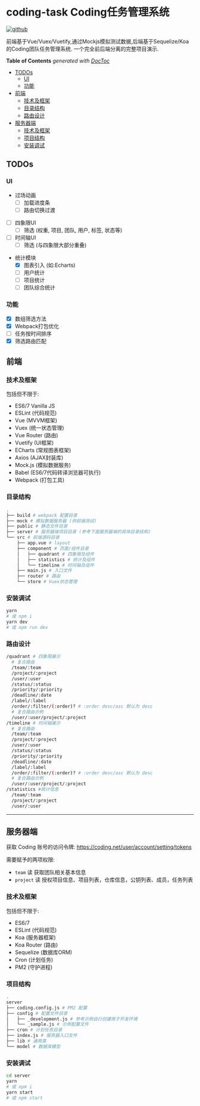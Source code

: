 # coding-task Coding任务管理系统

[![github](https://img.shields.io/github/followers/willin.svg?style=social&label=Follow)](https://github.com/willin)

前端基于Vue/Vuex/Vuetify,通过Mockjs模拟测试数据,后端基于Sequelize/Koa的Coding团队任务管理系统. 一个完全前后端分离的完整项目演示.

<!-- START doctoc generated TOC please keep comment here to allow auto update -->
<!-- DON'T EDIT THIS SECTION, INSTEAD RE-RUN doctoc TO UPDATE -->
**Table of Contents**  *generated with [DocToc](https://github.com/thlorenz/doctoc)*

- [TODOs](#todos)
  - [UI](#ui)
  - [功能](#%E5%8A%9F%E8%83%BD)
- [前端](#%E5%89%8D%E7%AB%AF)
  - [技术及框架](#%E6%8A%80%E6%9C%AF%E5%8F%8A%E6%A1%86%E6%9E%B6)
  - [目录结构](#%E7%9B%AE%E5%BD%95%E7%BB%93%E6%9E%84)
  - [路由设计](#%E8%B7%AF%E7%94%B1%E8%AE%BE%E8%AE%A1)
- [服务器端](#%E6%9C%8D%E5%8A%A1%E5%99%A8%E7%AB%AF)
  - [技术及框架](#%E6%8A%80%E6%9C%AF%E5%8F%8A%E6%A1%86%E6%9E%B6-1)
  - [项目结构](#%E9%A1%B9%E7%9B%AE%E7%BB%93%E6%9E%84)
  - [安装调试](#%E5%AE%89%E8%A3%85%E8%B0%83%E8%AF%95)

<!-- END doctoc generated TOC please keep comment here to allow auto update -->


## TODOs

### UI

- 过场动画
  - [ ] 加载进度条
  - [ ] 路由切换过渡
- [ ] 四象限UI
  - [ ] 筛选 (权重, 项目, 团队, 用户, 标签, 状态等)
- [ ] 时间轴UI
  - [ ] 筛选 (与四象限大部分重叠)
- 统计模块 
  - [x] 图表引入 (如:Echarts)
  - [ ] 用户统计
  - [ ] 项目统计
  - [ ] 团队综合统计

### 功能

- [x] 数组筛选方法
- [x] Webpack打包优化
- [ ] 任务按时间排序
- [x] 筛选路由匹配 

## 前端

### 技术及框架

包括但不限于:

- ES6/7 Vanilla JS
- ESLint (代码规范)
- Vue (MVVM框架)
- Vuex (统一状态管理)
- Vue Router (路由)
- Vuetify (UI框架)
- ECharts (常规图表框架)
- Axios (AJAX封装库)
- Mock.js (模拟数据服务)
- Babel (ES6/7代码转译浏览器可执行)
- Webpack (打包工具)

### 目录结构

```bash
.
├── build # webpack 配置目录
├── mock # 模拟数据服务器 (供前端测试)
├── public # 静态文件目录
├── server # 服务器端项目目录 (参考下面服务器端的具体目录结构)
└── src # 前端源码目录
    ├── app.vue # layout
    ├── component # 页面/组件目录
    │   ├── quadrant # 四象限及组件
    │   ├── statistics # 统计及组件
    │   └── timeline # 时间轴及组件
    ├── main.js # 入口文件
    ├── router # 路由
    └── store # Vuex状态管理
```

### 安装调试

```bash
yarn
# 或 npm i
yarn dev
# 或 npm run dev
```


### 路由设计

```bash
/quadrant # 四象限展示
  # 复合路由
  /team/:team
  /project/:project
  /user/:user
  /status/:status
  /priority/:priority
  /deadline/:date
  /label/:label
  /order/:filter/(:order)? # :order desc/asc 默认为 desc
  # 复合路由示例
  /user/:user/project/:project
/timeline # 时间轴展示
  # 复合路由
  /team/:team
  /project/:project
  /user/:user
  /status/:status
  /priority/:priority
  /deadline/:date
  /label/:label
  /order/:filter/(:order)? # :order desc/asc 默认为 desc
  # 复合路由示例
  /user/:user/project/:project
/statistics #统计信息
  /team/:team
  /project/:project
  /user/:user
```

---

## 服务器端

获取 Coding 账号的访问令牌: <https://coding.net/user/account/setting/tokens>

需要赋予的两项权限:

- `team` 读 获取团队相关基本信息
- `project` 读 授权项目信息、项目列表，仓库信息，公钥列表、成员，任务列表

### 技术及框架

包括但不限于:

- ES6/7
- ESLint (代码规范)
- Koa (服务器框架)
- Koa Router (路由)
- Sequelize (数据库ORM)
- Cron (计划任务)
- PM2 (守护进程)

### 项目结构

```bash
.
server
├── coding.config.js # PM2 配置
├── config # 配置文件目录
│   ├── _development.js # 参考示例自行创建用于开发环境
│   └── _sample.js # 示例配置文件
├── cron # 计划任务目录
├── index.js # 服务器入口文件
├── lib # 通用类
└── model # 数据库模型
```

### 安装调试

```bash
cd server
yarn
# 或 npm i
yarn start
# 或 npm start
```
